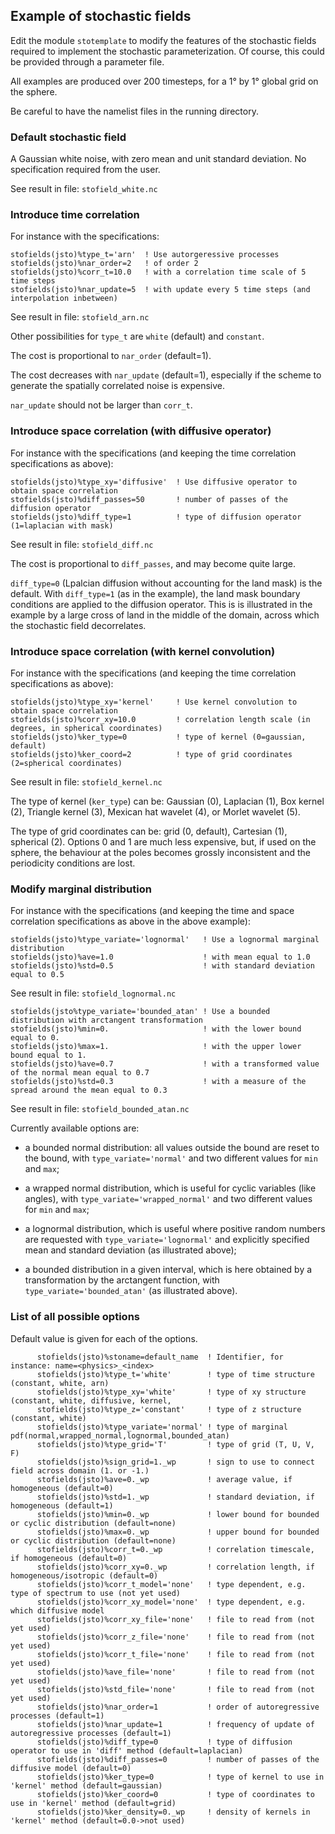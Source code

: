 ## Example of stochastic fields

Edit the module `stotemplate` to modify the features of the stochastic
fields required to implement the stochastic parameterization.
Of course, this could be provided through a parameter file.

All examples are produced over 200 timesteps,
for a 1° by 1° global grid on the sphere.

Be careful to have the namelist files in the running directory.

### Default stochastic field

A Gaussian white noise, with zero mean and unit standard deviation.
No specification required from the user.

See result in file: `stofield_white.nc`

### Introduce time correlation

For instance with the specifications:

```
stofields(jsto)%type_t='arn'  ! Use autorgeressive processes
stofields(jsto)%nar_order=2   ! of order 2
stofields(jsto)%corr_t=10.0   ! with a correlation time scale of 5 time steps
stofields(jsto)%nar_update=5  ! with update every 5 time steps (and interpolation inbetween)
```

See result in file: `stofield_arn.nc`

Other possibilities for `type_t` are `white` (default) and `constant`.

The cost is proportional to `nar_order` (default=1).

The cost decreases with `nar_update` (default=1), especially if the scheme to generate
the spatially correlated noise is expensive.

`nar_update` should not be larger than `corr_t`.

### Introduce space correlation (with diffusive operator)

For instance with the specifications (and keeping the time correlation specifications as above):

```
stofields(jsto)%type_xy='diffusive'  ! Use diffusive operator to obtain space correlation
stofields(jsto)%diff_passes=50       ! number of passes of the diffusion operator
stofields(jsto)%diff_type=1          ! type of diffusion operator (1=laplacian with mask)
```

See result in file: `stofield_diff.nc`

The cost is proportional to `diff_passes`, and may become quite large.

`diff_type=0` (Lpalcian diffusion without accounting for the land mask) is the default.
With `diff_type=1` (as in the example), the land mask boundary conditions are applied to the diffusion operator.
This is is illustrated in the example by a large cross of land in the middle of the domain,
across which the stochastic field decorrelates.

### Introduce space correlation (with kernel convolution)

For instance with the specifications (and keeping the time correlation specifications as above):

```
stofields(jsto)%type_xy='kernel'     ! Use kernel convolution to obtain space correlation
stofields(jsto)%corr_xy=10.0         ! correlation length scale (in degrees, in spherical coordinates)
stofields(jsto)%ker_type=0           ! type of kernel (0=gaussian, default)
stofields(jsto)%ker_coord=2          ! type of grid coordinates (2=spherical coordinates)
```

See result in file: `stofield_kernel.nc`

The type of kernel (`ker_type`) can be:
Gaussian (0), Laplacian (1), Box kernel (2), Triangle kernel (3),
Mexican hat wavelet (4), or Morlet wavelet (5).

The type of grid coordinates can be:
grid (0, default), Cartesian (1), spherical (2).
Options 0 and 1 are much less expensive,
but, if used on the sphere, the behaviour at the poles becomes grossly inconsistent
and the periodicity conditions are lost.

### Modify marginal distribution

For instance with the specifications (and keeping the time and space correlation
specifications as above in the above example):

```
stofields(jsto)%type_variate='lognormal'   ! Use a lognormal marginal distribution
stofields(jsto)%ave=1.0                    ! with mean equal to 1.0
stofields(jsto)%std=0.5                    ! with standard deviation equal to 0.5
```

See result in file: `stofield_lognormal.nc`

```
stofields(jsto%type_variate='bounded_atan' ! Use a bounded distribution with arctangent transformation
stofields(jsto)%min=0.                     ! with the lower bound equal to 0.
stofields(jsto)%max=1.                     ! with the upper lower bound equal to 1.
stofields(jsto)%ave=0.7                    ! with a transformed value of the normal mean equal to 0.7
stofields(jsto)%std=0.3                    ! with a measure of the spread around the mean equal to 0.3
```

See result in file: `stofield_bounded_atan.nc`


Currently available options are:

- a bounded normal distribution: all values outside the bound are reset to the bound,
  with `type_variate='normal'` and two different values for `min` and `max`;

- a wrapped normal distribution, which is useful for cyclic variables (like angles),
  with `type_variate='wrapped_normal'` and two different values for `min` and `max`;

- a lognormal distribution, which is useful where positive random numbers are requested
  with `type_variate='lognormal'` and explicitly specified mean and standard deviation
  (as illustrated above);

- a bounded distribution in a given interval, which is here obtained
  by a transformation by the arctangent function, with `type_variate='bounded_atan'`
  (as illustrated above).

### List of all possible options

Default value is given for each of the options.

```
      stofields(jsto)%stoname=default_name  ! Identifier, for instance: name=<physics>_<index>
      stofields(jsto)%type_t='white'        ! type of time structure (constant, white, arn)
      stofields(jsto)%type_xy='white'       ! type of xy structure (constant, white, diffusive, kernel,
      stofields(jsto)%type_z='constant'     ! type of z structure (constant, white)
      stofields(jsto)%type_variate='normal' ! type of marginal pdf(normal,wrapped_normal,lognormal,bounded_atan)
      stofields(jsto)%type_grid='T'         ! type of grid (T, U, V, F)
      stofields(jsto)%sign_grid=1._wp       ! sign to use to connect field across domain (1. or -1.)
      stofields(jsto)%ave=0._wp             ! average value, if homogeneous (default=0)
      stofields(jsto)%std=1._wp             ! standard deviation, if homogeneous (default=1)
      stofields(jsto)%min=0._wp             ! lower bound for bounded or cyclic distribution (default=none)
      stofields(jsto)%max=0._wp             ! upper bound for bounded or cyclic distribution (default=none)
      stofields(jsto)%corr_t=0._wp          ! correlation timescale, if homogeneous (default=0)
      stofields(jsto)%corr_xy=0._wp         ! correlation length, if homogeneous/isotropic (default=0)
      stofields(jsto)%corr_t_model='none'   ! type dependent, e.g. type of spectrum to use (not yet used)
      stofields(jsto)%corr_xy_model='none'  ! type dependent, e.g. which diffusive model
      stofields(jsto)%corr_xy_file='none'   ! file to read from (not yet used)
      stofields(jsto)%corr_z_file='none'    ! file to read from (not yet used)
      stofields(jsto)%corr_t_file='none'    ! file to read from (not yet used)
      stofields(jsto)%ave_file='none'       ! file to read from (not yet used)
      stofields(jsto)%std_file='none'       ! file to read from (not yet used)
      stofields(jsto)%nar_order=1           ! order of autoregressive processes (default=1)
      stofields(jsto)%nar_update=1          ! frequency of update of autoregressive processes (default=1)
      stofields(jsto)%diff_type=0           ! type of diffusion operator to use in 'diff' method (default=laplacian)
      stofields(jsto)%diff_passes=0         ! number of passes of the diffusive model (default=0)
      stofields(jsto)%ker_type=0            ! type of kernel to use in 'kernel' method (default=gaussian)
      stofields(jsto)%ker_coord=0           ! type of coordinates to use in 'kernel' method (default=grid)
      stofields(jsto)%ker_density=0._wp     ! density of kernels in 'kernel' method (default=0.0->not used)
```
